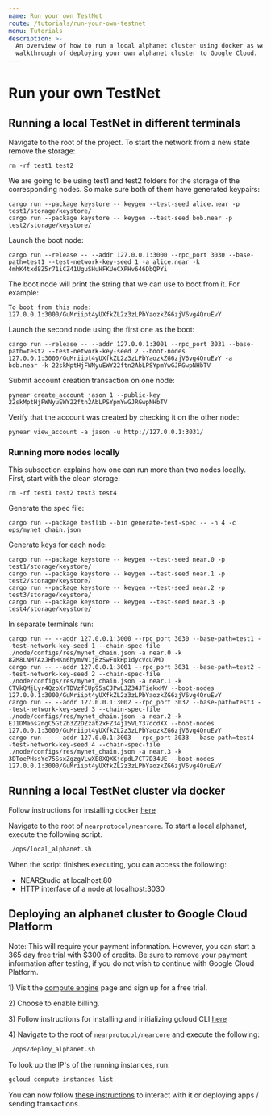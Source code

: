 ```yaml
---
name: Run your own TestNet
route: /tutorials/run-your-own-testnet
menu: Tutorials
description: >-
  An overview of how to run a local alphanet cluster using docker as well as a
  walkthrough of deploying your own alphanet cluster to Google Cloud.
---
```


# Run your own TestNet

## Running a local TestNet in different terminals

Navigate to the root of the project. To start the network from a new state remove the storage:

```text
rm -rf test1 test2
```

We are going to be using test1 and test2 folders for the storage of the corresponding nodes. So make sure both of them have generated keypairs:

```text
cargo run --package keystore -- keygen --test-seed alice.near -p test1/storage/keystore/
cargo run --package keystore -- keygen --test-seed bob.near -p test2/storage/keystore/
```

Launch the boot node:

```text
cargo run --release -- --addr 127.0.0.1:3000 --rpc_port 3030 --base-path=test1 --test-network-key-seed 1 -a alice.near -k 4mhK4txd8Z5r71iCZ41UguSHuHFKUeCXPHv646DbQPYi
```

The boot node will print the string that we can use to boot from it. For example:

```text
To boot from this node: 127.0.0.1:3000/GuMriipt4yUXfkZL2z3zLPbYaozkZG6zjV6vg4QruEvY
```

Launch the second node using the first one as the boot:

```text
cargo run --release -- --addr 127.0.0.1:3001 --rpc_port 3031 --base-path=test2 --test-network-key-seed 2 --boot-nodes 127.0.0.1:3000/GuMriipt4yUXfkZL2z3zLPbYaozkZG6zjV6vg4QruEvY -a bob.near -k 22skMptHjFWNyuEWY22ftn2AbLPSYpmYwGJRGwpNHbTV
```

Submit account creation transaction on one node:

```text
pynear create_account jason 1 --public-key 22skMptHjFWNyuEWY22ftn2AbLPSYpmYwGJRGwpNHbTV
```

Verify that the account was created by checking it on the other node:

```text
pynear view_account -a jason -u http://127.0.0.1:3031/
```

### Running more nodes locally

This subsection explains how one can run more than two nodes locally. First, start with the clean storage:

```text
rm -rf test1 test2 test3 test4
```

Generate the spec file:

```text
cargo run --package testlib --bin generate-test-spec -- -n 4 -c ops/mynet_chain.json
```

Generate keys for each node:

```text
cargo run --package keystore -- keygen --test-seed near.0 -p test1/storage/keystore/
cargo run --package keystore -- keygen --test-seed near.1 -p test2/storage/keystore/
cargo run --package keystore -- keygen --test-seed near.2 -p test3/storage/keystore/
cargo run --package keystore -- keygen --test-seed near.3 -p test4/storage/keystore/
```

In separate terminals run:

```text
cargo run -- --addr 127.0.0.1:3000 --rpc_port 3030 --base-path=test1 --test-network-key-seed 1 --chain-spec-file ./node/configs/res/mynet_chain.json -a near.0 -k 82M8LNM7AzJHhHKn6hymVW1jBzSwFukHp1dycVcU7MD
cargo run -- --addr 127.0.0.1:3001 --rpc_port 3031 --base-path=test2 --test-network-key-seed 2 --chain-spec-file ./node/configs/res/mynet_chain.json -a near.1 -k CTVkQMjLyr4QzoXrTDVzfCUp95sCJPwLJZ34JTiekxMV --boot-nodes 127.0.0.1:3000/GuMriipt4yUXfkZL2z3zLPbYaozkZG6zjV6vg4QruEvY
cargo run -- --addr 127.0.0.1:3002 --rpc_port 3032 --base-path=test3 --test-network-key-seed 3 --chain-spec-file ./node/configs/res/mynet_chain.json -a near.2 -k EJ1DMa6s2ngC5GtZb3Z2DZzat2xFZ34j15VLY37dcdXX --boot-nodes 127.0.0.1:3000/GuMriipt4yUXfkZL2z3zLPbYaozkZG6zjV6vg4QruEvY
cargo run -- --addr 127.0.0.1:3003 --rpc_port 3033 --base-path=test4 --test-network-key-seed 4 --chain-spec-file ./node/configs/res/mynet_chain.json -a near.3 -k 3DToePHssYc75SsxZgzgVLwXE8XQXKjdpdL7CT7D34UE --boot-nodes 127.0.0.1:3000/GuMriipt4yUXfkZL2z3zLPbYaozkZG6zjV6vg4QruEvY
```

## Running a local TestNet cluster via docker

Follow instructions for installing docker [here](https://docs.docker.com/install/#supported-platforms)

Navigate to the root of `nearprotocol/nearcore`. To start a local alphanet, execute the following script.

```bash
./ops/local_alphanet.sh
```

When the script finishes executing, you can access the following:

* NEARStudio at localhost:80
* HTTP interface of a node at localhost:3030

## Deploying an alphanet cluster to Google Cloud Platform

Note: This will require your payment information. However, you can start a 365 day free trial with $300 of credits. Be sure to remove your payment information after testing, if you do not wish to continue with Google Cloud Platform.

1\) Visit the [compute engine](https://console.cloud.google.com/compute) page and sign up for a free trial.

2\) Choose to enable billing.

3\) Follow instructions for installing and initializing gcloud CLI [here](https://cloud.google.com/sdk/docs/quickstarts)

4\) Navigate to the root of `nearprotocol/nearcore` and execute the following:

```bash
./ops/deploy_alphanet.sh
```

To look up the IP's of the running instances, run:

```bash
gcloud compute instances list
```

You can now follow [these instructions]() to interact with it or deploying apps / sending transactions.

